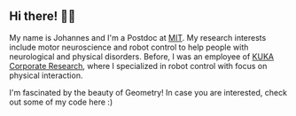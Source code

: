 ## Hi there! ✌🏽

My name is Johannes and I'm a Postdoc at [MIT](https://newmanlab.mit.edu/). My research interests include motor neuroscience and robot control to help people with neurological and physical disorders. Before, I was an employee of [KUKA Corporate Research](https://www.kuka.com/en-de/future-production/research-and-development), where I specialized in robot control with focus on physical interaction. 

I'm fascinated by the beauty of Geometry! In case you are interested, check out some of my code here :)
